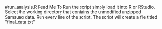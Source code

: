 #run_analysis.R Read Me
To Run the script simply load it into R or RStudio.
Select the working directory that contains the unmodified unzipped Samsung data.
Run every line of the script.
The script will create a file titled "final_data.txt"
